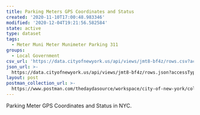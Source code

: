 ```yaml
---
title: Parking Meters GPS Coordinates and Status
created: '2020-11-10T17:00:48.983346'
modified: '2020-12-04T19:21:56.582584'
state: active
type: dataset
tags:
  - Meter Muni Meter Munimeter Parking 311
groups:
  - Local Government
csv_url: 'https://data.cityofnewyork.us/api/views/jmt8-bf4z/rows.csv?accessType=DOWNLOAD'
json_url: >-
  https://data.cityofnewyork.us/api/views/jmt8-bf4z/rows.json?accessType=DOWNLOAD
layout: post
postman_collection_url: >-
  https://www.postman.com/thedaydasource/workspace/city-of-new-york/collection/15909983-d9e1475d-600d-4404-a32f-28a2cf74df2e
---
```

Parking Meter GPS Coordinates and Status in NYC.
